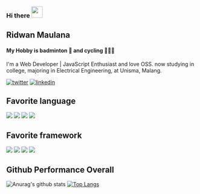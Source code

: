 ### Hi there <img src="https://raw.githubusercontent.com/MartinHeinz/MartinHeinz/master/wave.gif" width="30px">

## Ridwan Maulana
#### My Hobby is badminton 🏸 and cycling 🚴🏻‍♂️

I'm a Web Developer | JavaScript Enthusiast and love OSS.
now studying in college, majoring in Electrical Engineering, at Unisma, Malang.

<a href="https://twitter.com/ridvisible" target="_blank"><img alt="twitter" src="https://img.shields.io/badge/twitter-%231DA1F2.svg?&style=for-the-badge&logo=twitter&logoColor=white"/></a>
<a href="https://www.linkedin.com/in/ridwan-maulana-9a70a1169" target="_blank"><img alt="linkedin" src="https://img.shields.io/badge/linkedin-%230077B5.svg?&style=for-the-badge&logo=linkedin&logoColor=white"/></a>

## Favorite language
<img src="https://img.shields.io/badge/javascript%20-%23323330.svg?&style=for-the-badge&logo=javascript&logoColor=%23F7DF1E"/>
<img src="https://img.shields.io/badge/typescript%20-%23007ACC.svg?&style=for-the-badge&logo=typescript&logoColor=white"/>
<img src="https://img.shields.io/badge/node.js%20-%2343853D.svg?&style=for-the-badge&logo=node.js&logoColor=white"/>
<img src="https://img.shields.io/badge/php-%23777BB4.svg?&style=for-the-badge&logo=php&logoColor=white"/>

## Favorite framework
<img src="https://img.shields.io/badge/vuejs%20-%2335495e.svg?&style=for-the-badge&logo=vue.js&logoColor=%234FC08D"/>
<img src="https://img.shields.io/badge/laravel%20-%23FF2D20.svg?&style=for-the-badge&logo=laravel&logoColor=white"/>
<img src="https://img.shields.io/badge/NuxtJS%20-black.svg?&style=for-the-badge&logo=NuxtJS&logoColor=white"/>
<img src="https://img.shields.io/badge/express.js%20-%23404d59.svg?&style=for-the-badge"/>

## Github Performance Overall
![Anurag's github stats](https://github-readme-stats.vercel.app/api?username=R1dwanMaulana&show_icons=true&theme=nord)
[![Top Langs](https://github-readme-stats.vercel.app/api/top-langs/?username=R1dwanMaulana&theme=nord)](https://github.com/anuraghazra/github-readme-stats)
